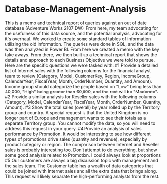 # Database-Management-Analysis
This is a memo and technical report of queries against an out of date database (Adventure Works 2107 DW). From here, my team advocating for the usefulness of this data source, and the potential analysis, advocating for it's overhaul. 
We worked to create some standard tables of information utilizing the old information. The queries were done in SQL, and the data was then analyzed in Power BI. From here we created a memo with the key take aways. From there, we then built up a technical report that shows the details and approach to each Business Objective we were told to pursue.
Here are the specific questions we were tasked with:
#1 Provide a detailed list of Internet sales with the following columns for the financial analyst team to review (Category, Model, CustomerKey, Region, IncomeGroup, CalendarYear, FiscalYear, Month, OrderNumber, Quantity, and Amount). Income group should categorize the people based on "Low" being less than 40,000, "High" being greater than 60,000, and the rest will be "Moderate".
#2 Provide a similar analysis for Reseller sales with the following columns (Category, Model, CalendarYear, FiscalYear, Month, OrderNumber, Quantity, Amount).
#3 Show the total sales (overall) by year rolled up by the Territory group and country. A special request is that the United Kingdom is no longer part of Europe and management wants to see their totals as a separate Territory group. You cannot modify the data, so you will need to address this request in your query.
#4 Provide an analysis of sales performance by Promotion. It would be interesting to see how different types of promotions drive sales (quantity and revenue), especially by product category or region. The comparison between Internet and Reseller sales is probably interesting too. Don’t attempt to do everything, but show some good analysis related to Promotion. I could always look at proportions
#5 Our customers are always a big discussion topic with management and the sales team. The Customer table has a wealth of data categories that could be joined with Internet sales and all the extra data that brings along. This request will likely separate the high-performing analysts from the rest.
